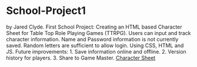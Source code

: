 # School-Project1
by Jared Clyde.
First School Project: Creating an HTML based Character Sheet for Table Top Role Playing Games (TTRPG).
Users can input and track character information. Name and Password information is not currently saved. Random letters are sufficient to allow login. 
Using CSS, HTML and JS.
Future improvements:
    1. Save information online and offline.
    2. Version history for players.
    3. Share to Game Master.
[Character Sheet](/login.html)
